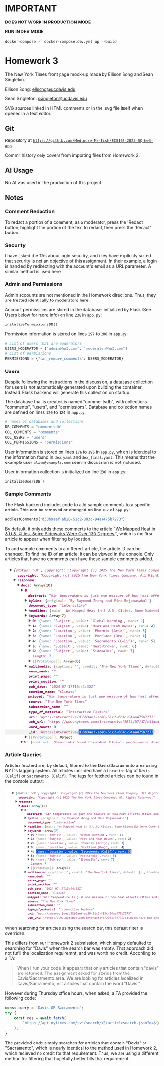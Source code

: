# IMPORTANT

**DOES NOT WORK IN PRODUCTION MODE**

**RUN IN DEV MODE**

`docker-compose -f docker-compose.dev.yml up --build`

# Homework 3

The New York Times front page mock-up made by Ellison Song and Sean Singleton.

Ellison Song: ellsong@ucdavis.edu

Sean Singleton: ssingleton@ucdavis.edu

SVG sources linked in HTML comments or in the .svg file itself when opened in a text editor.

## Git

Repository at [`https://github.com/Mediocre-Mr-Fish/ECS162-2025-SQ-hw3-app`](<https://github.com/Mediocre-Mr-Fish/ECS162-2025-SQ-hw3-app>).

Commit history only covers from importing files from Homework 2.

## AI Usage

No AI was used in the production of this project.

## Notes

### Comment Redaction

To redact a portion of a comment, as a moderator, press the 'Redact' button, highlight the portion of the text to redact, then press the 'Redact' button.

### Security

I have asked the TAs about login security, and they have explicitly stated that security is not an objective of this assignment.
In their example, a login is handled by redirecting with the account's email as a URL parameter.
A similar method is used here.

### Admin and Permissions

Admin accounts are not mentioned in the Homework directions.
Thus, they are treated identically to moderators here.

Account permissions are stored in the database, initialized by Flask (See [Users](#Users) below for more info) on line `238` in `app.py`:
```Python
initalizePermissionsDB()
```

Permission information is stored on lines `197` to `200` in `app.py`:

```Python
# List of users that are moderators
USERS_MODERATOR = ["admin@hw3.com", "moderator@hw3.com"]
# List of permissions
PERMISSIONS = {"can_remove_comments": USERS_MODERATOR}
```

### Users

Despite following the instructions in the discussion, a database collection for users is *not* automatically generated upon building the container.
Instead, Flask backend will generate this collection on startup.

The database that is created is named "commentsdb", with collections "comments", "users", and "permissions".
Database and collection names are defined on lines `120` to `124` in `app.py`:
```Python
# names of databases and collections
DB_COMMENTS = "commentsdb"
COL_COMMENTS = "comments"
COL_USERS = "users"
COL_PERMISSIONS = "permissions"
```

User information is stored on lines `176` to `195` in `app.py`, which is identical to the information found in `dex.yaml` and `dex_final.yaml`.
This means that the example user `alice@example.com` seen in discussion is not included.

User information collection is initialized on line `236` in `app.py`:
```Python
initalizeUsersDB()
```

### Sample Comments

The Flask backend includes code to add sample comments to a specific article.
This can be removed or changed on line `167` of `app.py`:
```Python
addTestComments("d38b9aef-ab20-51c2-883c-94aa475b7273")
```

By default, it only adds these comments to the article "[We Mapped Heat in 3 U.S. Cities. Some Sidewalks Were Over 130 Degrees.](<https://www.nytimes.com/interactive/2024/07/17/climate/heat-map-phoenix-sacramento-portland.html>)", which is the first article to appear when filtering by location.

To add sample comments to a different article, the article ID can be changed.
To find the ID of an article, it can be viewed in the console.
Only articles that have no comments can have these sample comments added.

![Screenshot of browser console. A response JSON object is shown. Dropdowns are expanded to show more information. Under [response/docs/0], [_id: "nyt://interactive/d38b9aef-ab20-51c2-883c-94aa475b7273"] is hovered over. [d38b9aef-ab20-51c2-883c-94aa475b7273] is highlighted.](readme_src/article_id.png)

### Article Queries

Articles fetched are, by default, filtered to the Davis/Sacramento area using NYT's tagging system.
All articles included have a `Location` tag of `Davis (Calif)` or `Sacramento (Calif)`.
The tags for fetched articles can be found in the console output:

![Screenshot of browser console. A response JSON object is shown. Dropdowns are expanded to show more information. Under [response/docs/0/keywords/4], a JSON object associates [name:'Location'] with [value:'Sacramento (Calif)']](readme_src/location_tag.png)

When searching for articles using the search bar, this default filter is overriden.

This differs from our Homework 2 submission, which simply defaulted to searching for "Davis" when the search bar was empty.
That approach did not fufill the localization requiremnt, and was worth no credit.
According to a TA:

> When I run your code, it appears that only articles that contain "davis" are returned. The assignment asked for stories from the Davis/Sacramento area. We are looking for articles localized in Davis/Sacramento, not articles that contain the word "Davis." 

However during Thursday office hours, when asked, a TA provided the following code:

```TypeScript
const query = 'Davis OR Sacramento';
try {
    const res = await fetch(
        `https://api.nytimes.com/svc/search/v2/articlesearch.json?q=${encodeURIComponent(query)}&api-key=${apiKey}&page=${page}`
    );
}
```

The provided code simply searches for articles that contain "Davis" or "Sacramento", which is nearly identical to the method used in Homework 2, which recieved no credit for that requirement.
Thus, we are using a different method for filtering that hopefully better fills that requirement.